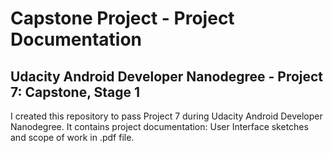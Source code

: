 # Capstone Project - Project Documentation
## Udacity Android Developer Nanodegree - Project 7: Capstone, Stage 1

I created this repository to pass Project 7 during Udacity Android Developer Nanodegree. It contains project documentation: User Interface sketches and scope of work in .pdf file.
